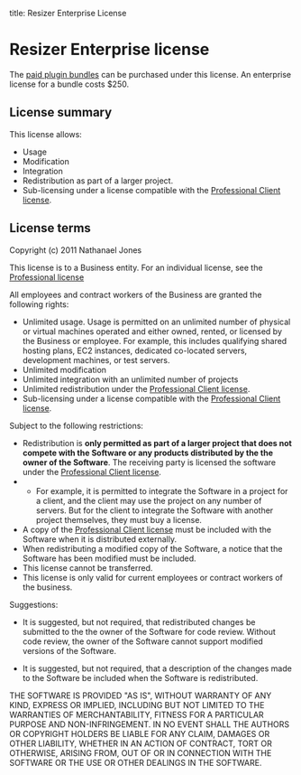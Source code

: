 title: Resizer Enterprise License

# Resizer Enterprise license

The [paid plugin bundles](/plugins) can be purchased under this license. An enterprise license for a bundle costs <span class="price">$250</span>.

## License summary

This license allows:

 * Usage
 * Modification
 * Integration
 * Redistribution as part of a larger project.
 * Sub-licensing under a license compatible with the [Professional Client license][proclient].

## License terms

Copyright (c) 2011 Nathanael Jones

This license is to a Business entity. For an individual license, see the [Professional license][pro]

All employees and contract workers of the Business are granted the following rights:

 * Unlimited usage. Usage is permitted on an unlimited number of physical or virtual machines operated and either owned, rented, or licensed by the Business or employee. For example, this includes qualifying shared hosting plans, EC2 instances, dedicated co-located servers, development machines, or test servers.
 * Unlimited modification
 * Unlimited integration with an unlimited number of projects
 * Unlimited redistribution under the [Professional Client license][proclient].
 * Sub-licensing under a license compatible with the [Professional Client license][proclient].

Subject to the following restrictions:

  * Redistribution is **only permitted as part of a larger project that does not compete with the Software or any products distributed by the the owner of the Software**. The receiving party is licensed the software under the [Professional Client license][proclient].
  * * For example, it is permitted to integrate the Software in a project for a client, and the client may use the project on any number of servers. But for the client to integrate the Software with another project themselves, they must buy  a license.
  * A copy of the [Professional Client license][proclient] must be included with the Software when it is distributed externally.
  * When redistributing a modified copy of the Software, a notice that the Software has been modified must be included.
  * This license cannot be transferred.
  * This license is only valid for current employees or contract workers of the business.

Suggestions:

 * It is suggested, but not required, that redistributed changes be submitted to the the owner of the Software for code review. Without code review, the owner of the Software cannot support modified versions of the Software.

 * It is suggested, but not required, that a description of the changes made to the Software be included when the Software is redistributed.

THE SOFTWARE IS PROVIDED "AS IS", WITHOUT WARRANTY OF ANY KIND, EXPRESS OR
IMPLIED, INCLUDING BUT NOT LIMITED TO THE WARRANTIES OF MERCHANTABILITY,
FITNESS FOR A PARTICULAR PURPOSE AND NON-INFRINGEMENT. IN NO EVENT SHALL THE
AUTHORS OR COPYRIGHT HOLDERS BE LIABLE FOR ANY CLAIM, DAMAGES OR OTHER
LIABILITY, WHETHER IN AN ACTION OF CONTRACT, TORT OR OTHERWISE, ARISING FROM,
OUT OF OR IN CONNECTION WITH THE SOFTWARE OR THE USE OR OTHER DEALINGS IN
THE SOFTWARE.

[freedom]: /licenses/freedom  "Resizer Freedom License"
[trial]: /licenses/trial  "Resizer Trial License"
[pro]: /licenses/pro  "Resizer Professional License"
[proclient]: /licenses/proclient  "Resizer Professional Client License"
[enterprise]: /licenses/enterprise  "Resizer Enterprise License"

